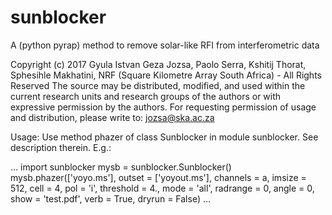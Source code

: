# sunblocker
A (python pyrap) method to remove solar-like RFI from interferometric data

Copyright (c) 2017 Gyula Istvan Geza Jozsa, Paolo Serra, Kshitij Thorat, Sphesihle Makhatini, NRF (Square Kilometre Array South Africa) - All Rights Reserved
The source may be distributed, modified, and used within the current research units and research groups of the authors or with expressive permission by the authors.
For requesting permission of usage and distribution, please write to: jozsa@ska.ac.za

Usage:
Use method phazer of class Sunblocker in module sunblocker. See description therein. E.g.:

...
import sunblocker
mysb = sunblocker.Sunblocker()
mysb.phazer(['yoyo.ms'], outset = ['yoyout.ms'], channels = a, imsize = 512, cell = 4, pol = 'i', threshold = 4., mode = 'all', radrange = 0, angle = 0, show = 'test.pdf', verb = True, dryrun = False)
...


